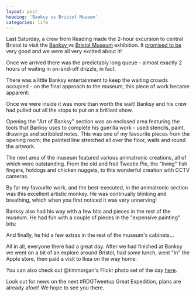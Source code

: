 ```yaml
---
layout: post
heading: 'Banksy vs Bristol Museum'
categories: life
---
```


Last Saturday, a crew from Reading made the 2-hour excursion to central Bristol to visit the [Banksy ](http://www.banksy.co.uk/)vs [Bristol Museum](http://web.archive.org/web/20110805203716/http://www.bristol.gov.uk/ccm/navigation/leisure-and-culture/museums-and-galleries/) exhibition. It [promised to be](/on-engineering/life/announcing-the-rdgtweetup-great-expedition/) very good and we were all very excited about it!

Once we arrived there was the predictably long queue - almost exactly 2 hours of waiting in on-and-off drizzle, in fact.

<!-- Replace missing image from http://media.chris-alexander.co.uk/wp-content/uploads/2009/08/banksy-queue1.jpg -->

<!-- Replace missing image from http://media.chris-alexander.co.uk/wp-content/uploads/2009/08/banksy-queue2.jpg -->

There was a little Banksy entertainment to keep the waiting crowds occupied - on the final approach to the museum, this piece of work became apparent:

<!-- Replace missing image from http://media.chris-alexander.co.uk/wp-content/uploads/2009/08/banksy-jump.jpg -->

Once we were inside it was more than worth the wait! Banksy and his crew had pulled out all the stops to put on a brilliant show.

Opening the "Art of Banksy" section was an enclosed area featuring the tools that Banksy uses to complete his guerilla work - used stencils, paint, drawings and scribbled notes. This was one of my favourite pieces from the opening room; the painted line stretched all over the floor, walls and round the artwork.

<!-- Replace missing image from http://media.chris-alexander.co.uk/wp-content/uploads/2009/08/banksy-line.jpg -->

The next area of the museum featured various animatronic creations, all of which were outstanding. From the old and frail Tweetie Pie, the "living" fish fingers, hotdogs and chicken nuggets, to this wonderful creation with CCTV cameras.

<!-- Replace missing image from http://media.chris-alexander.co.uk/wp-content/uploads/2009/08/banksy-cctv.jpg -->

By far my favourite work, and the best-executed, in the animatronic section was this excellent artistic monkey. He was continually blinking and breathing, which when you first noticed it was very unnerving!

<!-- Replace missing image from http://media.chris-alexander.co.uk/wp-content/uploads/2009/08/banksy-monkey.jpg -->

Banksy also had his way with a few bits and pieces in the rest of the museum. He had fun with a couple of pieces in the "expensive painting" bits:

<!-- Replace missing image from http://media.chris-alexander.co.uk/wp-content/uploads/2009/08/banksy-error.jpg -->

<!-- Replace missing image from http://media.chris-alexander.co.uk/wp-content/uploads/2009/08/banksy-ufo.jpg -->

And finally, he hid a few extras in the rest of the museum's cabinets...

<!-- Replace missing image from http://media.chris-alexander.co.uk/wp-content/uploads/2009/08/banksy-subtle.jpg -->

<!-- Replace missing image from http://media.chris-alexander.co.uk/wp-content/uploads/2009/08/banksy-inappropriate.jpg -->

All in all, everyone there had a great day. After we had finished at Banksy we went on a bit of an explore around Bristol, had some lunch, went "in" the Apple store, then paid a visit to Ikea on the way home.

You can also check out @timmorgan's Flickr photo set of the day [here](http://www.flickr.com/photos/timmymorgan/sets/72157621915292496/).

Look out for news on the next #RDGTweetup Great Expedition, plans are already afoot! We hope to see you there.